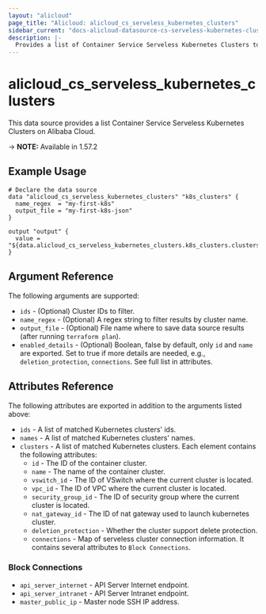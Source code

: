 ```yaml
---
layout: "alicloud"
page_title: "Alicloud: alicloud_cs_serveless_kubernetes_clusters"
sidebar_current: "docs-alicloud-datasource-cs-serveless-kubernetes-clusters"
description: |-
  Provides a list of Container Service Serveless Kubernetes Clusters to be used by the alicloud_cs_serveless_kubernetes_clusters resource.
---
```


# alicloud\_cs\_serveless\_kubernetes\_clusters

This data source provides a list Container Service Serveless Kubernetes Clusters on Alibaba Cloud.

-> **NOTE:** Available in 1.57.2

## Example Usage

```
# Declare the data source
data "alicloud_cs_serveless_kubernetes_clusters" "k8s_clusters" {
  name_regex  = "my-first-k8s"
  output_file = "my-first-k8s-json"
}

output "output" {
  value = "${data.alicloud_cs_serveless_kubernetes_clusters.k8s_clusters.clusters}"
}
```

## Argument Reference

The following arguments are supported:

* `ids` - (Optional) Cluster IDs to filter.
* `name_regex` - (Optional) A regex string to filter results by cluster name.
* `output_file` - (Optional) File name where to save data source results (after running `terraform plan`).
* `enabled_details` - (Optional) Boolean, false by default, only `id` and `name` are exported. Set to true if more details are needed, e.g.,  `deletion_protection`, `connections`. See full list in attributes.

## Attributes Reference

The following attributes are exported in addition to the arguments listed above:

* `ids` - A list of matched Kubernetes clusters' ids.
* `names` - A list of matched Kubernetes clusters' names.
* `clusters` - A list of matched Kubernetes clusters. Each element contains the following attributes:
  * `id` - The ID of the container cluster.
  * `name` - The name of the container cluster.
  * `vswitch_id` - The ID of VSwitch where the current cluster is located.
  * `vpc_id` - The ID of VPC where the current cluster is located.
  * `security_group_id` - The ID of security group where the current cluster  is located.
  * `nat_gateway_id` - The ID of nat gateway used to launch kubernetes cluster.
  * `deletion_protection` - Whether the cluster support delete protection.  
  * `connections` - Map of serveless cluster connection information. It contains several attributes to `Block Connections`.

### Block Connections

* `api_server_internet` - API Server Internet endpoint.
* `api_server_intranet` - API Server Intranet endpoint.
* `master_public_ip` - Master node SSH IP address.
